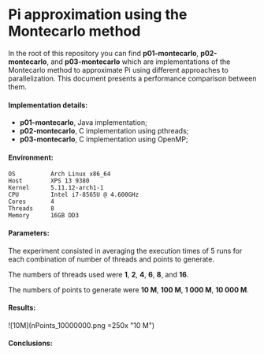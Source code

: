 # Pi approximation using the Montecarlo method

In the root of this repository you can find **p01-montecarlo**, 
**p02-montecarlo**, and **p03-montecarlo** which are implementations of 
the Montecarlo method to approximate Pi using different approaches to 
parallelization. This document presents a performance comparison between 
them.


#### **Implementation details:**
- **p01-montecarlo**, Java implementation;
- **p02-montecarlo**, C implementation using pthreads;
- **p03-montecarlo**, C implementation using OpenMP;


#### **Environment**:
```
OS          Arch Linux x86_64 
Host        XPS 13 9380 
Kernel      5.11.12-arch1-1 
CPU         Intel i7-8565U @ 4.600GHz 
Cores       4
Threads     8
Memory      16GB DD3
```

#### **Parameters:**
The experiment consisted in averaging the execution times of 5 runs for 
each combination of number of threads and points to generate.

The numbers of threads used were **1**, **2**, **4**, **6**, **8**, and **16**.

The numbers of points to generate were **10 M**, **100 M**, **1 000 M**, **10 000 M**.



#### **Results:**
![10M](nPoints_10000000.png =250x "10 M")


#### **Conclusions:**